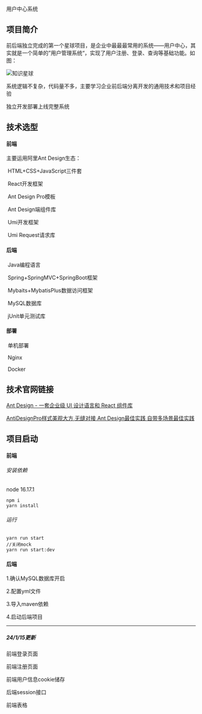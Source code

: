 用户中心系统



## 项目简介

前后端独立完成的第一个星球项目，是企业中最最最常用的系统——用户中心，其实就是一个简单的”用户管理系统“，实现了用户注册、登录、查询等基础功能。如图：



![知识星球](https://article-images.zsxq.com/FsgqlBuNnGWfWPznOnIqxKIrLnl8)

系统逻辑不复杂，代码量不多，主要学习企业前后端分离开发的通用技术和项目经验

独立开发部署上线完整系统

## 技术选型

#### 前端

主要运用阿里Ant Design生态：

 

​             HTML+CSS+JavaScript三件套

​             React开发框架

​             Ant Design Pro模板

​             Ant Design端组件库

​             Umi开发框架

​             Umi Request请求库 

#### 后端

​             Java编程语言

​             Spring+SpringMVC+SpringBoot框架

​             Mybaits+MybatisPlus数据访问框架

​             MySQL数据库

​             jUnit单元测试库

#### 部署

​             单机部署

​             Nginx

​             Docker



## 技术官网链接

[Ant Design - 一套企业级 UI 设计语言和 React 组件库](https://www.baidu.com/link?url=zJ8XttzWL-AnBkrqWzJ7tTGNJKbidj57m3LfcHeUwdZ5qJV7GkAxlLKMhv6Axr-0OWwIMs7OKcZUN8zzZDjsVNJS6cRfTHsmnP3gbmAIlQy&wd=&eqid=caeecffa001588b00000000465a0e1b5)

[AntiDesignPro样式美观大方,无缝对接 Ant Design最佳实践 自带多场景最佳实践](https://pro.ant.design/)



## 项目启动

#### 前端

###### 安装依赖

node  16.17.1

```npm
npm i
yarn install
```

###### 运行

``` 
yarn run start
//关闭mock
yarn run start:dev
```

####  后端

1.确认MySQL数据库开启

2.配置yml文件

3.导入maven依赖

4.启动后端项目



------

##### 24/1/15更新

前端登录页面

前端注册页面

前端用户信息cookie储存

后端session接口

前端表格





